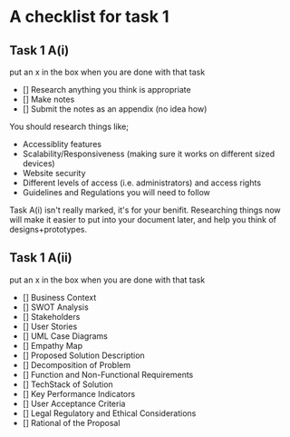 # A checklist for task 1 #

## Task 1 A(i) ##
put an x in the box when you are done with that task

- [] Research anything you think is appropriate
- [] Make notes
- [] Submit the notes as an appendix (no idea how)

You should research things like;
- Accessiblity features
- Scalability/Responsiveness (making sure it works on different sized devices)
- Website security
- Different levels of access (i.e. administrators) and access rights
- Guidelines and Regulations you will need to follow

Task A(i) isn't really marked, it's for your benifit. Researching things now will make it easier to put into your document later, and help you think of designs+prototypes.

## Task 1 A(ii) ##
put an x in the box when you are done with that task

- [] Business Context
- [] SWOT Analysis
- [] Stakeholders
- [] User Stories
- [] UML Case Diagrams
- [] Empathy Map
- [] Proposed Solution Description
- [] Decomposition of Problem
- [] Function and Non-Functional Requirements
- [] TechStack of Solution
- [] Key Performance Indicators
- [] User Acceptance Criteria
- [] Legal Regulatory and Ethical Considerations
- [] Rational of the Proposal